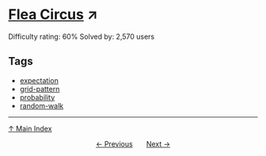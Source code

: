 # [Flea Circus](https://projecteuler.net/problem=213) ↗️

Difficulty rating: 60%
Solved by: 2,570 users
## Tags

- [expectation](../tags/expectation.md)
- [grid-pattern](../tags/grid-pattern.md)
- [probability](../tags/probability.md)
- [random-walk](../tags/random-walk.md)



---

[↑ Main Index](../README.md)


<div align=center><a href='212.md'>← Previous</a> &nbsp;&nbsp; &nbsp;&nbsp;  <a href='214.md'>Next →</a></div>
